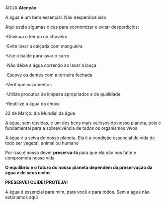 <!DOCTYPE html>
<html charset = 'utf-8'>
<head>
<títle>ÁGUA</títle>
</head>
<body>
<strong>Atenção</strong>
<p>A água é um bem essencial. Não desperdice isso</p>
<link rel="href=" torneira.jpg ">
<p>Aqui estão algumas dicas para economizar e evitar desperdíçios:</p>
<p>-Diminua o tempo no chuveiro</p>
<p>-Evite lavar a calçada com mangueira</p>
<p>-Use o balde para lavar o carro</p>
<p>-Não deixe a água correndo ao lavar a louça</p>
<p>-Escove os dentes com a torneira fechada</p>
<p>-Verifique vazamentos</p>
<p>-Utilize produtos de limpeza apropriados e de qualidade</p>
<p>-Reutilize a água da chuva</p>
<títle>22 de Março: dia Mundial da água</títle>
<p>A água, sem dúvidas, é um dos bens mais valiosos do nosso planeta, pois é fundamental para a sobrevivência de todos os organismos vivos</p>
<p>A água é a seiva do nosso planeta. Ela é a condição essencial de vida de todo ser vegetal, animal ou humano</p>
<p>Por isso é nosso dever <strong>preserva-lá</strong> para que ela não nos falte e comprometa nossa vida</p>
<p><strong>O equilíbrio e o futuro do nosso planeta dependem da preservação da água e de seus ciclos</strong></p>
<p><strong>PRESERVE! CUIDE! PROTEJA!</strong></p>
<p>A água é essencial para mim, para você e para todos. Sem a água não estariamos aqui</p>
